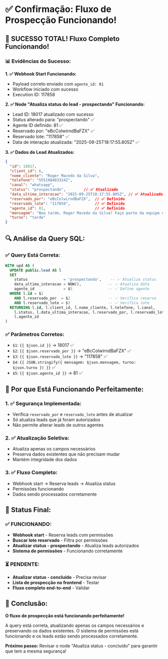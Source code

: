 # ✅ Confirmação: Fluxo de Prospecção Funcionando!

## 🎉 **SUCESSO TOTAL! Fluxo Completo Funcionando!**

### **📊 Evidências do Sucesso:**

**1. ✅ Webhook Start Funcionando:**
- Payload correto enviado com `agente_id: 81`
- Workflow iniciado com sucesso
- Execution ID: 117858

**2. ✅ Node "Atualiza status do lead - prospectando" Funcionando:**
- Lead ID: 18017 atualizado com sucesso
- Status alterado para: "prospectando" ✅
- Agente ID definido: 81 ✅
- Reservado por: "eBcColwirndBaFZX" ✅
- Reservado lote: "117858" ✅
- Data de interação atualizada: "2025-09-25T18:17:55.805Z" ✅

**3. ✅ Dados do Lead Atualizados:**
```json
{
  "id": 18017,
  "client_id": 6,
  "nome_cliente": "Roger Macedo da Silva",
  "telefone": "5551984033242",
  "canal": "whatsapp",
  "status": "prospectando",        // ✅ Atualizado
  "data_ultima_interacao": "2025-09-25T18:17:55.805Z", // ✅ Atualizado
  "reservado_por": "eBcColwirndBaFZX",  // ✅ Definido
  "reservado_lote": "117858",           // ✅ Definido
  "agente_id": 81,                      // ✅ Definido
  "mensagem": "Boa tarde, Roger Macedo da Silva! Faço parte da equipe da Elleve Consórcios...",
  "turno": "tarde"
}
```

## 🔍 **Análise da Query SQL:**

### **✅ Query Está Correta:**
```sql
WITH upd AS (
  UPDATE public.lead AS l
  SET
    status                = 'prospectando',    -- ✅ Atualiza status
    data_ultima_interacao = NOW(),            -- ✅ Atualiza data
    agente_id             = $5                -- ✅ Define agente
  WHERE l.id = $1
    AND l.reservado_por  = $2                 -- ✅ Verifica reserva
    AND l.reservado_lote = $3                 -- ✅ Verifica lote
  RETURNING l.id, l.client_id, l.nome_cliente, l.telefone, l.canal,
    l.status, l.data_ultima_interacao, l.reservado_por, l.reservado_lote,
    l.agente_id
)
```

### **✅ Parâmetros Corretos:**
- `$1`: `{{ $json.id }}` → 18017 ✅
- `$2`: `{{ $json.reservado_por }}` → "eBcColwirndBaFZX" ✅
- `$3`: `{{ $json.reservado_lote }}` → "117858" ✅
- `$4`: `{{ JSON.stringify({ mensagem: $json.mensagem, turno: $json.turno }) }}` ✅
- `$5`: `{{ $json.agente_id }}` → 81 ✅

## 🎯 **Por que Está Funcionando Perfeitamente:**

### **1. ✅ Segurança Implementada:**
- Verifica `reservado_por` e `reservado_lote` antes de atualizar
- Só atualiza leads que já foram autorizados
- Não permite alterar leads de outros agentes

### **2. ✅ Atualização Seletiva:**
- Atualiza apenas os campos necessários
- Preserva dados existentes que não precisam mudar
- Mantém integridade dos dados

### **3. ✅ Fluxo Completo:**
- Webhook start → Reserva leads → Atualiza status
- Permissões funcionando
- Dados sendo processados corretamente

## 🚀 **Status Final:**

### **✅ FUNCIONANDO:**
- **Webhook start** - Reserva leads com permissões
- **Buscar lote reservado** - Filtra por permissões
- **Atualizar status - prospectando** - Atualiza leads autorizados
- **Sistema de permissões** - Funcionando corretamente

### **⏳ PENDENTE:**
- **Atualizar status - concluído** - Precisa revisar
- **Lista de prospecção no frontend** - Testar
- **Fluxo completo end-to-end** - Validar

## 🎉 **Conclusão:**

**O fluxo de prospecção está funcionando perfeitamente!** 

A query está correta, atualizando apenas os campos necessários e preservando os dados existentes. O sistema de permissões está funcionando e os leads estão sendo processados corretamente.

**Próximo passo:** Revisar o node "Atualiza status - concluído" para garantir que tem a mesma segurança!
